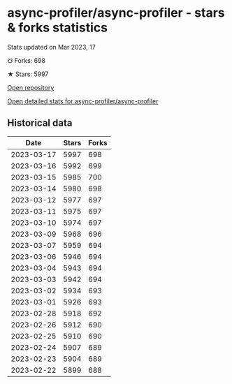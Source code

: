 # async-profiler/async-profiler - stars & forks statistics

Stats updated on Mar 2023, 17

☋ Forks: 698

★ Stars: 5997

[Open repository](https://github.com/async-profiler/async-profiler)

[Open detailed stats for async-profiler/async-profiler](https://reviewgithub.com/rep/async-profiler/async-profiler)

## Historical data
| Date | Stars | Forks |
|------|-------|-------|
| 2023-03-17 | 5997 | 698 | 
| 2023-03-16 | 5992 | 699 | 
| 2023-03-15 | 5985 | 700 | 
| 2023-03-14 | 5980 | 698 | 
| 2023-03-12 | 5977 | 697 | 
| 2023-03-11 | 5975 | 697 | 
| 2023-03-10 | 5974 | 697 | 
| 2023-03-09 | 5968 | 696 | 
| 2023-03-07 | 5959 | 694 | 
| 2023-03-06 | 5946 | 694 | 
| 2023-03-04 | 5943 | 694 | 
| 2023-03-03 | 5942 | 694 | 
| 2023-03-02 | 5934 | 693 | 
| 2023-03-01 | 5926 | 693 | 
| 2023-02-28 | 5918 | 692 | 
| 2023-02-26 | 5912 | 690 | 
| 2023-02-25 | 5910 | 690 | 
| 2023-02-24 | 5907 | 689 | 
| 2023-02-23 | 5904 | 689 | 
| 2023-02-22 | 5899 | 688 | 

